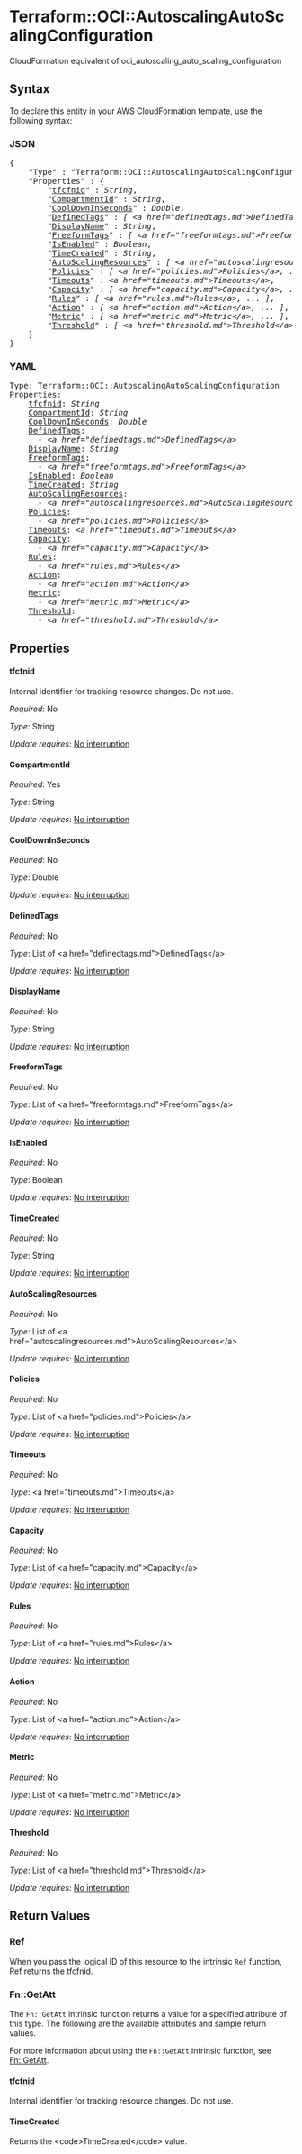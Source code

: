 # Terraform::OCI::AutoscalingAutoScalingConfiguration

CloudFormation equivalent of oci_autoscaling_auto_scaling_configuration

## Syntax

To declare this entity in your AWS CloudFormation template, use the following syntax:

### JSON

<pre>
{
    "Type" : "Terraform::OCI::AutoscalingAutoScalingConfiguration",
    "Properties" : {
        "<a href="#tfcfnid" title="tfcfnid">tfcfnid</a>" : <i>String</i>,
        "<a href="#compartmentid" title="CompartmentId">CompartmentId</a>" : <i>String</i>,
        "<a href="#cooldowninseconds" title="CoolDownInSeconds">CoolDownInSeconds</a>" : <i>Double</i>,
        "<a href="#definedtags" title="DefinedTags">DefinedTags</a>" : <i>[ &lt;a href=&#34;definedtags.md&#34;&gt;DefinedTags&lt;/a&gt;, ... ]</i>,
        "<a href="#displayname" title="DisplayName">DisplayName</a>" : <i>String</i>,
        "<a href="#freeformtags" title="FreeformTags">FreeformTags</a>" : <i>[ &lt;a href=&#34;freeformtags.md&#34;&gt;FreeformTags&lt;/a&gt;, ... ]</i>,
        "<a href="#isenabled" title="IsEnabled">IsEnabled</a>" : <i>Boolean</i>,
        "<a href="#timecreated" title="TimeCreated">TimeCreated</a>" : <i>String</i>,
        "<a href="#autoscalingresources" title="AutoScalingResources">AutoScalingResources</a>" : <i>[ &lt;a href=&#34;autoscalingresources.md&#34;&gt;AutoScalingResources&lt;/a&gt;, ... ]</i>,
        "<a href="#policies" title="Policies">Policies</a>" : <i>[ &lt;a href=&#34;policies.md&#34;&gt;Policies&lt;/a&gt;, ... ]</i>,
        "<a href="#timeouts" title="Timeouts">Timeouts</a>" : <i>&lt;a href=&#34;timeouts.md&#34;&gt;Timeouts&lt;/a&gt;</i>,
        "<a href="#capacity" title="Capacity">Capacity</a>" : <i>[ &lt;a href=&#34;capacity.md&#34;&gt;Capacity&lt;/a&gt;, ... ]</i>,
        "<a href="#rules" title="Rules">Rules</a>" : <i>[ &lt;a href=&#34;rules.md&#34;&gt;Rules&lt;/a&gt;, ... ]</i>,
        "<a href="#action" title="Action">Action</a>" : <i>[ &lt;a href=&#34;action.md&#34;&gt;Action&lt;/a&gt;, ... ]</i>,
        "<a href="#metric" title="Metric">Metric</a>" : <i>[ &lt;a href=&#34;metric.md&#34;&gt;Metric&lt;/a&gt;, ... ]</i>,
        "<a href="#threshold" title="Threshold">Threshold</a>" : <i>[ &lt;a href=&#34;threshold.md&#34;&gt;Threshold&lt;/a&gt;, ... ]</i>
    }
}
</pre>

### YAML

<pre>
Type: Terraform::OCI::AutoscalingAutoScalingConfiguration
Properties:
    <a href="#tfcfnid" title="tfcfnid">tfcfnid</a>: <i>String</i>
    <a href="#compartmentid" title="CompartmentId">CompartmentId</a>: <i>String</i>
    <a href="#cooldowninseconds" title="CoolDownInSeconds">CoolDownInSeconds</a>: <i>Double</i>
    <a href="#definedtags" title="DefinedTags">DefinedTags</a>: <i>
      - &lt;a href=&#34;definedtags.md&#34;&gt;DefinedTags&lt;/a&gt;</i>
    <a href="#displayname" title="DisplayName">DisplayName</a>: <i>String</i>
    <a href="#freeformtags" title="FreeformTags">FreeformTags</a>: <i>
      - &lt;a href=&#34;freeformtags.md&#34;&gt;FreeformTags&lt;/a&gt;</i>
    <a href="#isenabled" title="IsEnabled">IsEnabled</a>: <i>Boolean</i>
    <a href="#timecreated" title="TimeCreated">TimeCreated</a>: <i>String</i>
    <a href="#autoscalingresources" title="AutoScalingResources">AutoScalingResources</a>: <i>
      - &lt;a href=&#34;autoscalingresources.md&#34;&gt;AutoScalingResources&lt;/a&gt;</i>
    <a href="#policies" title="Policies">Policies</a>: <i>
      - &lt;a href=&#34;policies.md&#34;&gt;Policies&lt;/a&gt;</i>
    <a href="#timeouts" title="Timeouts">Timeouts</a>: <i>&lt;a href=&#34;timeouts.md&#34;&gt;Timeouts&lt;/a&gt;</i>
    <a href="#capacity" title="Capacity">Capacity</a>: <i>
      - &lt;a href=&#34;capacity.md&#34;&gt;Capacity&lt;/a&gt;</i>
    <a href="#rules" title="Rules">Rules</a>: <i>
      - &lt;a href=&#34;rules.md&#34;&gt;Rules&lt;/a&gt;</i>
    <a href="#action" title="Action">Action</a>: <i>
      - &lt;a href=&#34;action.md&#34;&gt;Action&lt;/a&gt;</i>
    <a href="#metric" title="Metric">Metric</a>: <i>
      - &lt;a href=&#34;metric.md&#34;&gt;Metric&lt;/a&gt;</i>
    <a href="#threshold" title="Threshold">Threshold</a>: <i>
      - &lt;a href=&#34;threshold.md&#34;&gt;Threshold&lt;/a&gt;</i>
</pre>

## Properties

#### tfcfnid

Internal identifier for tracking resource changes. Do not use.

_Required_: No

_Type_: String

_Update requires_: [No interruption](https://docs.aws.amazon.com/AWSCloudFormation/latest/UserGuide/using-cfn-updating-stacks-update-behaviors.html#update-no-interrupt)

#### CompartmentId

_Required_: Yes

_Type_: String

_Update requires_: [No interruption](https://docs.aws.amazon.com/AWSCloudFormation/latest/UserGuide/using-cfn-updating-stacks-update-behaviors.html#update-no-interrupt)

#### CoolDownInSeconds

_Required_: No

_Type_: Double

_Update requires_: [No interruption](https://docs.aws.amazon.com/AWSCloudFormation/latest/UserGuide/using-cfn-updating-stacks-update-behaviors.html#update-no-interrupt)

#### DefinedTags

_Required_: No

_Type_: List of &lt;a href=&#34;definedtags.md&#34;&gt;DefinedTags&lt;/a&gt;

_Update requires_: [No interruption](https://docs.aws.amazon.com/AWSCloudFormation/latest/UserGuide/using-cfn-updating-stacks-update-behaviors.html#update-no-interrupt)

#### DisplayName

_Required_: No

_Type_: String

_Update requires_: [No interruption](https://docs.aws.amazon.com/AWSCloudFormation/latest/UserGuide/using-cfn-updating-stacks-update-behaviors.html#update-no-interrupt)

#### FreeformTags

_Required_: No

_Type_: List of &lt;a href=&#34;freeformtags.md&#34;&gt;FreeformTags&lt;/a&gt;

_Update requires_: [No interruption](https://docs.aws.amazon.com/AWSCloudFormation/latest/UserGuide/using-cfn-updating-stacks-update-behaviors.html#update-no-interrupt)

#### IsEnabled

_Required_: No

_Type_: Boolean

_Update requires_: [No interruption](https://docs.aws.amazon.com/AWSCloudFormation/latest/UserGuide/using-cfn-updating-stacks-update-behaviors.html#update-no-interrupt)

#### TimeCreated

_Required_: No

_Type_: String

_Update requires_: [No interruption](https://docs.aws.amazon.com/AWSCloudFormation/latest/UserGuide/using-cfn-updating-stacks-update-behaviors.html#update-no-interrupt)

#### AutoScalingResources

_Required_: No

_Type_: List of &lt;a href=&#34;autoscalingresources.md&#34;&gt;AutoScalingResources&lt;/a&gt;

_Update requires_: [No interruption](https://docs.aws.amazon.com/AWSCloudFormation/latest/UserGuide/using-cfn-updating-stacks-update-behaviors.html#update-no-interrupt)

#### Policies

_Required_: No

_Type_: List of &lt;a href=&#34;policies.md&#34;&gt;Policies&lt;/a&gt;

_Update requires_: [No interruption](https://docs.aws.amazon.com/AWSCloudFormation/latest/UserGuide/using-cfn-updating-stacks-update-behaviors.html#update-no-interrupt)

#### Timeouts

_Required_: No

_Type_: &lt;a href=&#34;timeouts.md&#34;&gt;Timeouts&lt;/a&gt;

_Update requires_: [No interruption](https://docs.aws.amazon.com/AWSCloudFormation/latest/UserGuide/using-cfn-updating-stacks-update-behaviors.html#update-no-interrupt)

#### Capacity

_Required_: No

_Type_: List of &lt;a href=&#34;capacity.md&#34;&gt;Capacity&lt;/a&gt;

_Update requires_: [No interruption](https://docs.aws.amazon.com/AWSCloudFormation/latest/UserGuide/using-cfn-updating-stacks-update-behaviors.html#update-no-interrupt)

#### Rules

_Required_: No

_Type_: List of &lt;a href=&#34;rules.md&#34;&gt;Rules&lt;/a&gt;

_Update requires_: [No interruption](https://docs.aws.amazon.com/AWSCloudFormation/latest/UserGuide/using-cfn-updating-stacks-update-behaviors.html#update-no-interrupt)

#### Action

_Required_: No

_Type_: List of &lt;a href=&#34;action.md&#34;&gt;Action&lt;/a&gt;

_Update requires_: [No interruption](https://docs.aws.amazon.com/AWSCloudFormation/latest/UserGuide/using-cfn-updating-stacks-update-behaviors.html#update-no-interrupt)

#### Metric

_Required_: No

_Type_: List of &lt;a href=&#34;metric.md&#34;&gt;Metric&lt;/a&gt;

_Update requires_: [No interruption](https://docs.aws.amazon.com/AWSCloudFormation/latest/UserGuide/using-cfn-updating-stacks-update-behaviors.html#update-no-interrupt)

#### Threshold

_Required_: No

_Type_: List of &lt;a href=&#34;threshold.md&#34;&gt;Threshold&lt;/a&gt;

_Update requires_: [No interruption](https://docs.aws.amazon.com/AWSCloudFormation/latest/UserGuide/using-cfn-updating-stacks-update-behaviors.html#update-no-interrupt)

## Return Values

### Ref

When you pass the logical ID of this resource to the intrinsic `Ref` function, Ref returns the tfcfnid.

### Fn::GetAtt

The `Fn::GetAtt` intrinsic function returns a value for a specified attribute of this type. The following are the available attributes and sample return values.

For more information about using the `Fn::GetAtt` intrinsic function, see [Fn::GetAtt](https://docs.aws.amazon.com/AWSCloudFormation/latest/UserGuide/intrinsic-function-reference-getatt.html).

#### tfcfnid

Internal identifier for tracking resource changes. Do not use.

#### TimeCreated

Returns the &lt;code&gt;TimeCreated&lt;/code&gt; value.

